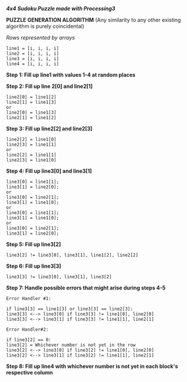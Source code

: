 **_4x4 Sudoku Puzzle made with Processing3_**

**PUZZLE GENERATION ALGORITHM** (Any similarity to any other existing algorithm is purely coincidental)

*Rows represented by arrays*

	line1 = [i, i, i, i]
	line2 = [i, i, i, i]
	line3 = [i, i, i, i]
	line4 = [i, i, i, i]


**Step 1: Fill up line1 with values 1-4 at random places**

**Step 2: Fill up line 2[0] and line2[1]**

	line2[0] = line1[2]
	line2[1] = line1[3]
	or
	line2[0] = line1[3]
	line2[1] = line1[2]

**Step 3: Fill up line2[2] and line2[3]**

	line2[2] = line1[0]
	line2[3] = line1[1]
	or
	line2[2] = line1[1]
	line2[3] = line1[0]

**Step 4: Fill up line3[0] and line3[1]**

	line3[0] = line1[1];
    line3[1] = line2[0];
    or
    line3[0] = line2[1];
    line3[1] = line1[0];
	or
    line3[0] = line1[1];
    line3[1] = line1[0];
    or
    line3[0] = line2[1];
    line3[1] = line2[0];

**Step 5: Fill up line3[2]**

	line3[2] != line3[0], line3[1], line1[2], line2[2]

**Step 6: Fill up line3[3]**

	line3[3] != line3[0], line3[1], line3[2]

**Step 7: Handle possible errors that might arise during steps 4-5**

	Error Handler #1:

	if line3[3] == line1[3] or line3[3] == line2[3]:
	line3[3] <--> line3[0] if line3[3] != line1[0], line2[0]
	line3[3] <--> line3[1] if line3[3] != line1[1], line2[1]

	Error Handler#2:

	if line3[2] == 0:
	line3[2] = Whichever number is not yet in the row
	line3[2] <--> line3[0] if line3[2] != line1[0], line2[0]
	line3[2] <--> line3[1] if line3[2] != line1[1], line2[1]

**Step 8: Fill up line4 with whichever number is not yet in each block's respective column**
